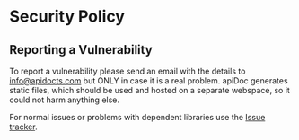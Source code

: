 # Security Policy

## Reporting a Vulnerability

To report a vulnerability please send an email with the details to info@apidocts.com but ONLY in case it is a real problem. apiDoc generates static files, which should be used and hosted on a separate webspace, so it could not harm anything else.

For normal issues or problems with dependent libraries use the [Issue tracker](https://github.com/hrefcl/apidoc/issues).
